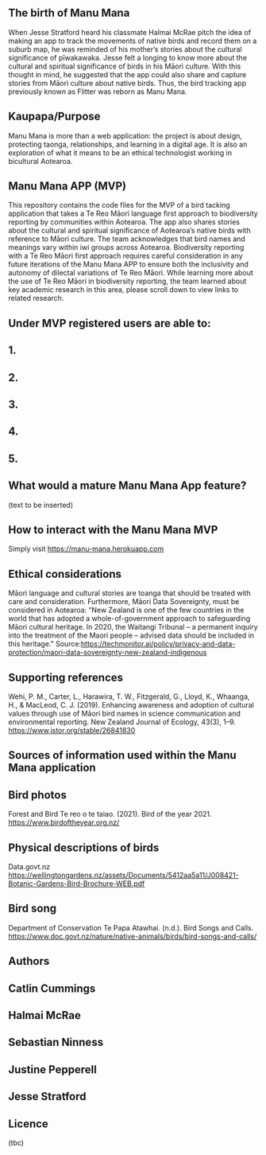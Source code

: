 ## The birth of Manu Mana 
When Jesse Stratford heard his classmate Halmai McRae pitch the idea of making an app to track the movements of native birds and record them on a suburb map, he was reminded of his mother’s stories about the cultural significance of pīwakawaka.  Jesse felt a longing to know more about the cultural and spiritual significance of birds in his Māori culture. With this thought in mind, he suggested that the app could also share and capture stories from Māori culture about native birds. Thus, the bird tracking app previously known as Flitter was reborn as Manu Mana. 


## Kaupapa/Purpose  
Manu Mana is more than a web application: the project is about design, protecting taonga, relationships, and learning in a digital age.
It is also an exploration of what it means to be an ethical technologist working in bicultural Aotearoa. 



## Manu Mana APP (MVP)

This repository contains the code files for the MVP of a bird tacking application that takes a Te Reo Māori language first approach to biodiversity reporting by communities within Aotearoa.  The app also shares stories about the cultural and spiritual significance of Aotearoa’s native birds with reference to Māori culture. The team acknowledges that bird names and meanings vary within iwi groups across Aotearoa. Biodiversity reporting with a Te Reo Māori first approach requires careful consideration in any future iterations of the Manu Mana APP to ensure both the inclusivity and autonomy of dilectal variations of Te Reo Māori.  While learning more about the use of Te Reo Māori in biodiversity reporting, the team learned about key academic research in this area, please scroll down to view links to related research.  
 
## Under MVP registered users are able to:
## 1.
## 2.
## 3.
## 4.
## 5. 
 
## What would a mature Manu Mana App feature?
(text to be inserted) 
 
## How to interact with the Manu Mana MVP
Simply visit https://manu-mana.herokuapp.com
 
## Ethical considerations 

Māori language and cultural stories are toanga that should be treated with care and consideration. 
Furthermore, Māori Data Sovereignty, must be considered in Aotearoa: “New Zealand is one of the few countries in the world that has adopted a whole-of-government approach to safeguarding Māori cultural heritage. In 2020, the Waitangi Tribunal – a permanent inquiry into the treatment of the Maori people – advised data should be included in this heritage.” Source:https://techmonitor.ai/policy/privacy-and-data-protection/maori-data-sovereignty-new-zealand-indigenous
  
 
## Supporting references

Wehi, P. M., Carter, L., Harawira, T. W., Fitzgerald, G., Lloyd, K., Whaanga, H., & MacLeod, C. J. (2019). Enhancing awareness and adoption of cultural values through use of Māori bird names in science communication and environmental reporting. New Zealand Journal of Ecology, 43(3), 1–9. https://www.jstor.org/stable/26841830

## Sources of information used within the Manu Mana application 

## Bird photos 
Forest and Bird Te reo o te taiao. (2021). Bird of the year 2021. https://www.birdoftheyear.org.nz/

## Physical descriptions of birds 
Data.govt.nz https://wellingtongardens.nz/assets/Documents/5412aa5a11/J008421-Botanic-Gardens-Bird-Brochure-WEB.pdf

## Bird song 
Department of Conservation Te Papa Atawhai. (n.d.). Bird Songs and Calls.
https://www.doc.govt.nz/nature/native-animals/birds/bird-songs-and-calls/
 
 
## Authors 
## Catlin Cummings 
## Halmai McRae 
## Sebastian Ninness
## Justine Pepperell
## Jesse Stratford
 
## Licence 
(tbc)



